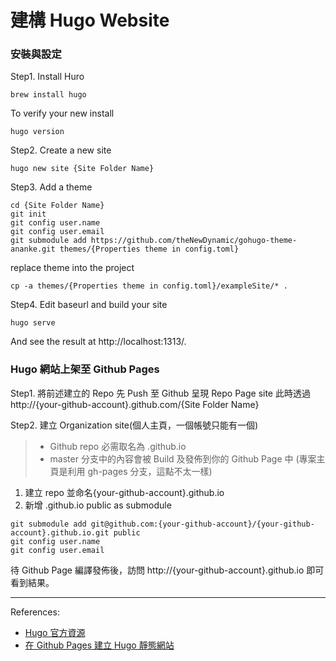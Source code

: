 # 建構 Hugo Website

### 安裝與設定

Step1. Install Huro

```linux
brew install hugo
```

To verify your new install

```linux
hugo version
```

Step2. Create a new site

```linux
hugo new site {Site Folder Name}
```

Step3. Add a theme

```linux
cd {Site Folder Name}
git init
git config user.name
git config user.email
git submodule add https://github.com/theNewDynamic/gohugo-theme-ananke.git themes/{Properties theme in config.toml}
```

replace theme into the project

```linux
cp -a themes/{Properties theme in config.toml}/exampleSite/* .
```

Step4. Edit baseurl and build your site

```linux
hugo serve
```

And see the result at http://localhost:1313/.

### Hugo 網站上架至 Github Pages

Step1. 將前述建立的 Repo 先 Push 至 Github 呈現 Repo Page site
此時透過 http://{your-github-account}.github.com/{Site Folder Name}

Step2. 建立 Organization site(個人主頁，一個帳號只能有一個)

> - Github repo 必需取名為 .github.io
> - master 分支中的內容會被 Build 及發佈到你的 Github Page 中 (專案主頁是利用 gh-pages 分支，這點不太一樣)

1. 建立 repo 並命名{your-github-account}.github.io
2. 新增 .github.io public as submodule

```linux
git submodule add git@github.com:{your-github-account}/{your-github-account}.github.io.git public
git config user.name
git config user.email
```

待 Github Page 編譯發佈後，訪問 http://{your-github-account}.github.io 即可看到結果。

---

References:

- [Hugo 官方資源](https://gohugo.io/getting-started/quick-start/)
- [在 Github Pages 建立 Hugo 靜態網站](https://kaichu.io/2015/07/12/my-first-post/)
